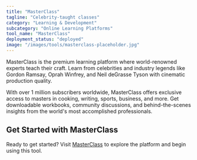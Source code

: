 ```yaml
---
title: "MasterClass"
tagline: "Celebrity-taught classes"
category: "Learning & Development"
subcategory: "Online Learning Platforms"
tool_name: "MasterClass"
deployment_status: "deployed"
image: "/images/tools/masterclass-placeholder.jpg"
---
```

MasterClass is the premium learning platform where world-renowned experts teach their craft. Learn from celebrities and industry legends like Gordon Ramsay, Oprah Winfrey, and Neil deGrasse Tyson with cinematic production quality.

With over 1 million subscribers worldwide, MasterClass offers exclusive access to masters in cooking, writing, sports, business, and more. Get downloadable workbooks, community discussions, and behind-the-scenes insights from the world's most accomplished professionals.
## Get Started with MasterClass

Ready to get started? Visit [MasterClass](https://masterclass.com) to explore the platform and begin using this tool.
